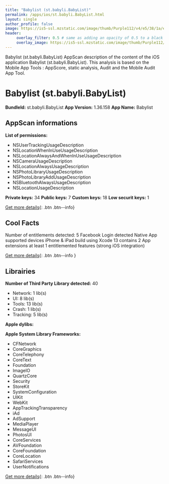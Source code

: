 ```yaml
---
title: "Babylist (st.babyli.BabyList)"
permalink: /apps/ios/st.babyli.BabyList.html
layout: single
author_profile: false
image: https://is5-ssl.mzstatic.com/image/thumb/Purple112/v4/e5/38/1a/e5381ada-3b2a-658e-7b48-5a4af0966de2/AppIcon-0-1x_U007emarketing-0-7-0-85-220.png/512x512bb.jpg
header: 
     overlay_filter: 0.5 # same as adding an opacity of 0.5 to a black background
     overlay_image: https://is5-ssl.mzstatic.com/image/thumb/Purple112/v4/e5/38/1a/e5381ada-3b2a-658e-7b48-5a4af0966de2/AppIcon-0-1x_U007emarketing-0-7-0-85-220.png/512x512bb.jpg
---
```

Babylist (st.babyli.BabyList) AppScan description of the content of the iOS application Babylist (st.babyli.BabyList). This analysis is based on the Mobile App Tools : AppScore, static analysis, Audit and the Mobile Audit App Tool.

# Babylist (st.babyli.BabyList)

**BundleId:** st.babyli.BabyList
**App Version:** 1.36.158
**App Name:** Babylist


## AppScan informations 

**List of permissions:** 
- NSUserTrackingUsageDescription
- NSLocationWhenInUseUsageDescription
- NSLocationAlwaysAndWhenInUseUsageDescription
- NSCameraUsageDescription
- NSLocationAlwaysUsageDescription
- NSPhotoLibraryUsageDescription
- NSPhotoLibraryAddUsageDescription
- NSBluetoothAlwaysUsageDescription
- NSLocationUsageDescription
  
  
**Private keys:** 34
**Public keys:** 7
**Custom keys:** 18
**Low securit keys:** 1
  
[Get more details](/pricing.html){: .btn .btn--info}

## Cool Facts

Number of entitlements detected: 5
Facebook Login detected
Native App
supported devices iPhone & iPad
build using Xcode 13
contains 2 App extensions
at least 1 entitlemented features (strong iOS integration)
  
[Get more details](/pricing.html){: .btn .btn--info }

## Librairies 
**Number of Third Party Library detected:** 40
- Network: 1 lib(s)
- UI: 8 lib(s)
- Tools: 13 lib(s)
- Crash: 1 lib(s)
- Tracking: 5 lib(s)


**Apple dylibs:**


**Apple System Library Frameworks:**
- CFNetwork
- CoreGraphics
- CoreTelephony
- CoreText
- Foundation
- ImageIO
- QuartzCore
- Security
- StoreKit
- SystemConfiguration
- UIKit
- WebKit
- AppTrackingTransparency
- iAd
- AdSupport
- MediaPlayer
- MessageUI
- PhotosUI
- CoreServices
- AVFoundation
- CoreFoundation
- CoreLocation
- SafariServices
- UserNotifications


  
[Get more details](/pricing.html){: .btn .btn--info}

